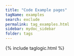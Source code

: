 ```yaml
---
title: "Code Example pages"
tagName: examples
search: exclude
permalink: tag_examples.html
sidebar: mydoc_sidebar
folder: tags
---
```

{% include taglogic.html %}

